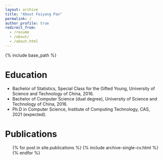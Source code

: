 ```yaml
---
layout: archive
title: "About Feiyang Pan"
permalink: /
author_profile: true
redirect_from:
  - /resume
  - /about/
  - /about.html
---
```


{% include base_path %}


Education
======
* Bachelor of Statistics, Special Class for the Gifted Young, University of Science and Technology of China, 2016.
* Bachelor of Computer Science (dual degree), University of Science and Technology of China, 2016.
* Ph.D in Computer Science, Institute of Computing Technology, CAS, 2021 (expected).


Publications
======
  <ul>{% for post in site.publications %}
    {% include archive-single-cv.html %}
  {% endfor %}</ul>
